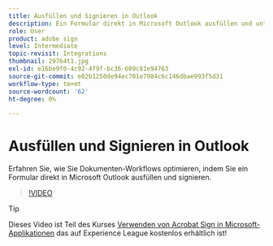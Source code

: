 ```yaml
---
title: Ausfüllen und Signieren in Outlook
description: Ein Formular direkt in Microsoft Outlook ausfüllen und unterschreiben
role: User
product: adobe sign
level: Intermediate
topic-revisit: Integrations
thumbnail: 29764t1.jpg
exl-id: e16be9f0-4c92-4f9f-bc36-609c81e94763
source-git-commit: e02b1250de94ec781e7984c6c146dbae993f5d31
workflow-type: tm+mt
source-wordcount: '62'
ht-degree: 0%

---
```


# Ausfüllen und Signieren in Outlook

Erfahren Sie, wie Sie Dokumenten-Workflows optimieren, indem Sie ein Formular direkt in Microsoft Outlook ausfüllen und signieren.

>[!VIDEO](https://video.tv.adobe.com/v/29764t1?hidetitle=true)

>[!TIP]
>
>Dieses Video ist Teil des Kurses [Verwenden von Acrobat Sign in Microsoft-Applikationen](https://experienceleague.adobe.com/?recommended=Sign-U-1-2020.2) das auf Experience League kostenlos erhältlich ist!
